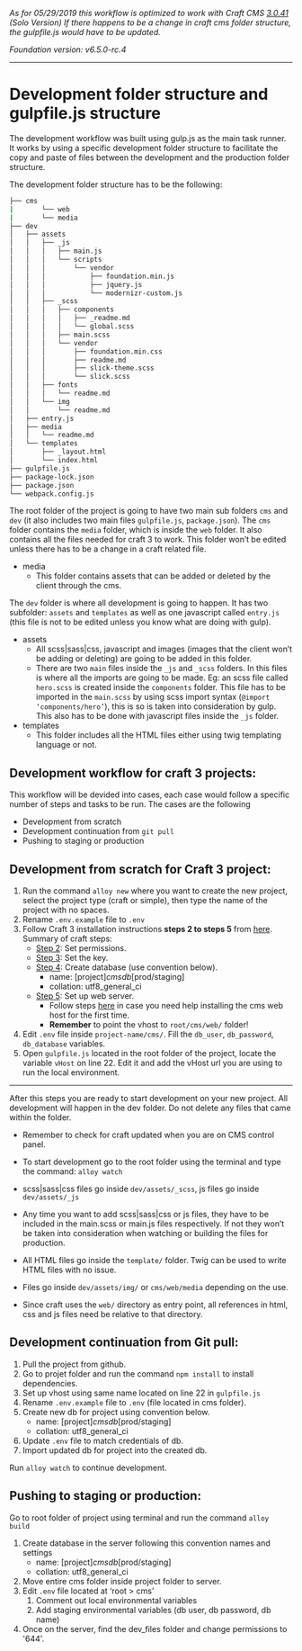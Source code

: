 *As for 05/29/2019 this workflow is optimized to work with Craft CMS  [3.0.41](https://download.craftcdn.com/craft/3.0/Craft-3.0.41.zip) (Solo Version)
If there happens to be a change in craft cms folder structure, the gulpfile.js would have to be updated.*

*Foundation version: v6.5.0-rc.4*

---


# Development folder structure and gulpfile.js structure

The development workflow was built using gulp.js as the main task runner. It works by using a specific development folder structure to facilitate the copy and paste of files between the development and the production folder structure. 

The development folder structure has to be the following:

```bash
├── cms
|		└── web
|      	└── media
├── dev
│   ├── assets
│   │   ├── _js
│   │   │   ├── main.js
│   │   │   └── scripts
│   │   │       └── vendor
│   │   │           ├── foundation.min.js
│   │   │           ├── jquery.js
│   │   │           └── modernizr-custom.js
│   │   ├── _scss
│   │   │   ├── components
│   │   │   │   ├── _readme.md
│   │   │   │   └── global.scss
│   │   │   ├── main.scss
│   │   │   └── vendor
│   │   │       ├── foundation.min.css
│   │   │       ├── readme.md
│   │   │       ├── slick-theme.scss
│   │   │       └── slick.scss
│   │   ├── fonts
│   │   │   └── readme.md
│   │   └── img
│   │       └── readme.md
│   ├── entry.js
│   ├── media
│   │   └── readme.md
│   └── templates
│       ├── _layout.html
│       └── index.html
├── gulpfile.js
├── package-lock.json
├── package.json
└── webpack.config.js
```

The root folder of the project is going to have two main sub folders `cms` and `dev` (it also includes two main files `gulpfile.js`, `package.json`). The `cms` folder contains the `media` folder, which is inside the `web` folder. It also contains all the files needed for craft 3 to work. This folder won’t be edited unless there has to be a change in a craft related file.

- media 
  - This folder contains assets that can be added or deleted by the client through the cms.

The `dev` folder is where all development is going to happen. It has two subfolder: `assets` and `templates` as well as one javascript called `entry.js` (this file is not to be edited unless you know what are doing with gulp).

* assets
    * All scss|sass|css, javascript and images (images that the client won’t be adding or deleting) are going to be added in this folder. 
    * There are two `main` files inside the `_js` and `_scss` folders. In this files is where all the imports are going to be made. Eg: an scss file called `hero.scss` is created inside the `components` folder. This file has to be imported in the `main.scss` by using scss import syntax (`@import ‘components/hero’`), this is so is taken into consideration by gulp. This also has to be done with javascript files inside the `_js` folder.
* templates 
    * This folder includes all the HTML files either using twig templating language or not.



## Development workflow for craft 3 projects:

This workflow will be devided into cases, each case would follow a specific number of steps and tasks to be run.
The cases are the following

* Development from scratch
* Development continuation from `git pull`
* Pushing to staging or production



## Development from scratch for Craft 3 project:

1. Run the command `alloy new` where you want to create the new project,  select the project type (craft or simple), then type the name of the project with no spaces.
2. Rename `.env.example` file to `.env`
3. Follow Craft 3 installation instructions **steps 2 to steps 5** from [here](https://docs.craftcms.com/v3/installation.html#directory-structure). Summary of craft steps:
   - [Step 2](https://docs.craftcms.com/v3/installation.html#step-2-set-the-file-permissions): Set permissions.
   - [Step 3](https://docs.craftcms.com/v3/installation.html#step-3-set-a-security-key): Set the key.
   - [Step 4](https://docs.craftcms.com/v3/installation.html#step-4-create-a-database): Create database (use convention below).
     - name: [project]_cmsdb_[prod/staging]
     - collation: utf8_general_ci
   - [Step 5](https://docs.craftcms.com/v3/installation.html#step-5-set-up-the-web-server): Set up web server.
     - Follow steps [here](https://www.evernote.com/l/AAdH90XLgkdDfKnv7NvFTKlAbUJ_RGApuI4) in case you need help installing the cms web host for the first time.
     - **Remember** to point the vhost to ```root/cms/web/``` folder!
4. Edit `.env` file inside `project-name/cms/`. Fill the `db_user`, `db_password`, `db_database` variables.
5. Open ```gulpfile.js``` located in the root folder of the project, locate the variable ```vHost``` on line 22. Edit it and add the vHost url you are using to run the local environment.

------

After this steps you are ready to start development on your new project. All development will happen in the dev folder. Do not delete any files that came within the folder.

- Remember to check for craft updated when you are on CMS control panel.

- To start development go to the root folder using the terminal and type the command: `alloy watch` 
- scss|sass|css files go inside ```dev/assets/_scss```, js files go inside ```dev/assets/_js```
- Any time you want to add  scss|sass|css or js files, they have to be included in the main.scss or main.js files respectively. If not they won’t be taken into consideration when watching or building the files for production.
- All HTML files go inside the ```template/``` folder. Twig can be used to write HTML files with no issue.
- Files go inside ```dev/assets/img/``` or ```cms/web/media``` depending on the use.
- Since craft uses the ```web/``` directory as entry point, all references in html, css and js files need be relative to that directory.



## Development continuation from Git pull:

1. Pull the project from github.
2. Go to projet folder and run the command `npm install` to install dependencies.
3. Set up vhost using same name located on line 22 in `gulpfile.js` 
4. Rename `.env.example` file to `.env` (file located in cms folder).
5. Create new db for project using convention below.
   - name: [project]_cmsdb_[prod/staging]
   - collation: utf8_general_ci
6. Update `.env` file to match credentials of db.
7. Import updated db for project into the created db.

Run `alloy watch` to continue development.



## Pushing to staging or production:

Go to root folder of project using terminal and run the command ```alloy build``` 
1. Create database in the server following this convention names and settings
    - name: [project]_cmsdb_[prod/staging]
    - collation: utf8_general_ci
2. Move entire cms folder inside project folder to server.
3. Edit `.env` file located at ‘root > cms’
    1. Comment out local environmental variables
    2. Add staging environmental variables (db user, db password, db name)
4. Once on the server, find the dev_files folder and change permissions to '644'.


